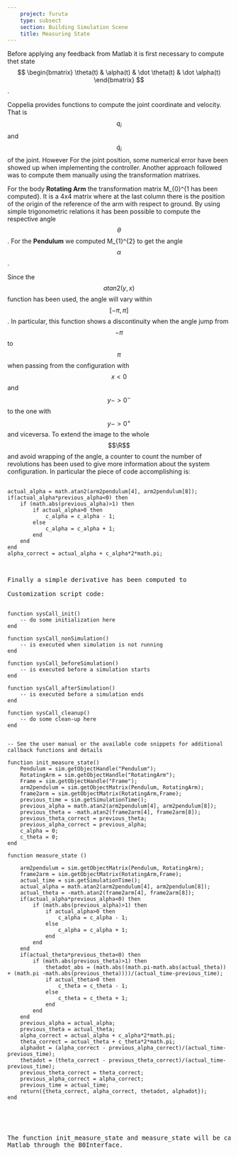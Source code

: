 ```yaml
---
    project: furuta
    type: subsect
    section: Building Simulation Scene
    title: Measuring State
---
```


Before applying any feedback from Matlab it is first necessary to compute thet state $$ \begin{bmatrix} \theta(t) & \alpha(t) & \dot \theta(t) & \dot \alpha(t) \end{bmatrix} $$.

Coppelia provides functions to compute the joint coordinate and velocity. That is $$ q_{i} $$ and $$ \dot q_{i} $$ of the joint. However For the joint position, some numerical error have been showed up when implementing the controller. Another approach followed was to compute them manually using the transformation matrixes.

For the body **Rotating Arm** the transformation matrix M_{0}^{1 has been computed}. It is a 4x4 matrix where at the last column there is the position of the origin of the reference of the arm with respect to ground. By using simple trigonometric relations it has been possible to compute the respective angle $$\theta$$. For the **Pendulum** we computed M_{1}^{2} to get the angle $$\alpha$$.

Since the $$atan2(y,x)$$ function has been used, the angle will vary within $$[-\pi, \pi]$$. In particular, this function shows a discontinuity when the angle jump from $$-\pi$$ to $$\pi$$ when passing from the configuration with $$ x < 0 $$ and $$y-> 0^{-}$$ to the one with $$ y->0^{+} $$ and viceversa. To extend the image to the whole $$\R$$ and avoid wrapping of the angle, a counter to count the number of revolutions has been used to give more information about the system configuration. In particular the piece of code accomplishing is: 

<pre>
    <code>
actual_alpha = math.atan2(arm2pendulum[4], arm2pendulum[8]);
if(actual_alpha*previous_alpha<0) then
    if (math.abs(previous_alpha)>1) then
        if actual_alpha>0 then
            c_alpha = c_alpha - 1;
        else
            c_alpha = c_alpha + 1;
        end
    end
end
alpha_correct = actual_alpha + c_alpha*2*math.pi;
    </code>
<pre>

Finally a simple derivative has been computed to 

Customization script code:
<pre>
    <code>
function sysCall_init()
    -- do some initialization here
end

function sysCall_nonSimulation()
    -- is executed when simulation is not running
end

function sysCall_beforeSimulation()
    -- is executed before a simulation starts
end

function sysCall_afterSimulation()
    -- is executed before a simulation ends
end

function sysCall_cleanup()
    -- do some clean-up here
end


-- See the user manual or the available code snippets for additional callback functions and details

function init_measure_state()
    Pendulum = sim.getObjectHandle("Pendulum");
    RotatingArm = sim.getObjectHandle("RotatingArm");
    Frame = sim.getObjectHandle("Frame");
    arm2pendulum = sim.getObjectMatrix(Pendulum, RotatingArm);
    frame2arm = sim.getObjectMatrix(RotatingArm,Frame);
    previous_time = sim.getSimulationTime();
    previous_alpha = math.atan2(arm2pendulum[4], arm2pendulum[8]);
    previous_theta = -math.atan2(frame2arm[4], frame2arm[8]);
    previous_theta_correct = previous_theta;
    previous_alpha_correct = previous_alpha;
    c_alpha = 0;
    c_theta = 0;
end

function measure_state ()
    
    arm2pendulum = sim.getObjectMatrix(Pendulum, RotatingArm);
    frame2arm = sim.getObjectMatrix(RotatingArm,Frame);
    actual_time = sim.getSimulationTime();
    actual_alpha = math.atan2(arm2pendulum[4], arm2pendulum[8]);
    actual_theta = -math.atan2(frame2arm[4], frame2arm[8]);
    if(actual_alpha*previous_alpha<0) then
        if (math.abs(previous_alpha)>1) then
            if actual_alpha>0 then
                c_alpha = c_alpha - 1;
            else
                c_alpha = c_alpha + 1;
            end
        end
    end
    if(actual_theta*previous_theta<0) then
        if (math.abs(previous_theta)>1) then
            thetadot_abs = (math.abs((math.pi-math.abs(actual_theta)) + (math.pi -math.abs(previous_theta))))/(actual_time-previous_time);
            if actual_theta>0 then
                c_theta = c_theta - 1;
            else
                c_theta = c_theta + 1;
            end
        end
    end
    previous_alpha = actual_alpha;
    previous_theta = actual_theta;
    alpha_correct = actual_alpha + c_alpha*2*math.pi;
    theta_correct = actual_theta + c_theta*2*math.pi;
    alphadot = (alpha_correct - previous_alpha_correct)/(actual_time-previous_time);
    thetadot = (theta_correct - previous_theta_correct)/(actual_time-previous_time);
    previous_theta_correct = theta_correct;
    previous_alpha_correct = alpha_correct;
    previous_time = actual_time;
    return({theta_correct, alpha_correct, thetadot, alphadot});
end
</code>
</pre>

The function init_measure_state and measure_state will be called from Matlab through the B0Interface.